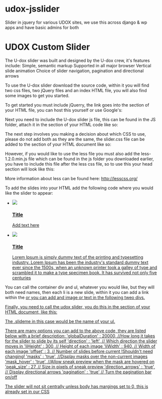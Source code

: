 udox-jsslider
=============

Slider in jquery for various UDOX sites, we use this across django &amp; wp apps and have basic admins for both

# UDOX Custom Slider

The U-dox slider was built and designed by the U-dox crew, it's features include:
Simple, semantic markup
Supported in all major browser
Vertical slide animation
Choice of slider navigation, pagination and directional arrows

To use the U-dox slider download the source code, within it you will find two css files, two jQuery files and an index HTML file, you will also find some images to get you started.

To get started you must include jQuerry, the link goes into the <head> section of your HTML file, you can host this yourself or use Google's: <script src="https://ajax.googleapis.com/ajax/libs/jquery/1.7.1/jquery.min.js"></script>

Next you need to include the U-dox slider js file, this can be found in the JS folder, attach it in the <head> section of your HTML code like so: <script defer src="js/jquery.udoxslider.js"></script>

The next step involves you making a decision about which CSS to use, please do not add both as they are the same, the slider.css file can be added to the <head> section of your HTML document like so: <link rel="stylesheet" type="text/css" href="css/slider.css">

However, if you would like to use the less file you must also add the less-1.2.0.min.js file which can be found in the js folder you downloaded earlier, you have to include this file after the less css file, so to use this your head section will look like this: 
<link rel="stylesheet/less" type="text/css" href="css/slider.less">
<script src="js/less-1.2.0.min.js" type="text/javascript"></script>

More information about less can be found here: <a href="http://lesscss.org/">http://lesscss.org/</a>

To add the slides into your HTML add the following code where you would like the slider to appear:
<div id="contain_slider">
    <ul class="slideme">
        <li class="current">
            <a href="">
                <div class="image-data">
                    <img src="http://placehold.it/940x300/000" />
                </div>
                <div class="featureText">
                    <h3>Title</h3>
                    <p>Add text here</p>
                </div>
            </a>
        </li>
        <li>
            <a href="">
                <div class="image-data">
                    <img src="http://placehold.it/940x300/fff" />
                </div>
                <div class="featureText">
                    <h3>Title</h3>
                    <p>Lorem Ipsum is simply dummy text of the printing and typesetting industry. Lorem Ipsum has been the industry's standard dummy text ever since the 1500s, when an unknown printer took a galley of type and scrambled it to make a type specimen book. It has survived not only five centuries</p>
                </div>
            </a>
        </li>
    </ul>
</div>

You can call the container div and ul, whatever you would like, but they will both need names, then each li is a new slide, within it you can add a link within the <a href="add URL here"> or you can add and image or text in the following tweo divs.

Finally, you need to call the udox slider, you do this in the <head> section of your HTML document, like this:
<script>
    jQuery(document).ready(function() {
        jQuery('.slideme').udoxslider({
        });
    });
</script>
The .slideme in this case would be the name of your ul.

There are many options you can add to the above code, they are listed below with a brief description:
'globalDuration' : 20000, //How long it takes for the slider to slide by its self
            'direction' : 'left', // Which direction the slider moves in
            'liHeight' : 300, // Height of each image
            'liWidth' : 940, // Width of each image
            'offset' : 3, // Number of slides before current !Shouldn't need changing!
            'masks' : 'true', //Display masks over the non-current images
            'mask_hover' : 'true', //Allow sneak preview when the mask are hovered on
            'peak_size' : 27, // Size in pixels of sneak preview
            'direction_arrows' : 'true', // Display directional arrows
            'pagination' : 'true' // Turn the pagination bar on/off


The slider will not sit centrally unless body has margings set to 0, this is already set in our CSS
